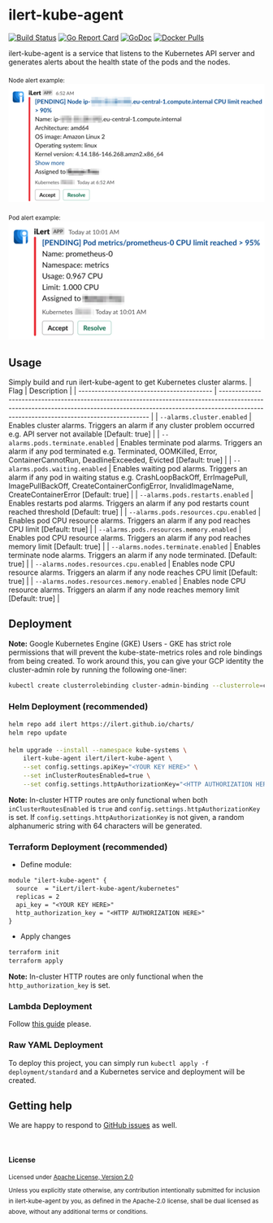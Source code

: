 # ilert-kube-agent

[![Build Status](https://github.com/iLert/ilert-kube-agent/workflows/docker-release/badge.svg)](https://github.com/iLert/ilert-kube-agent/actions)
[![Go Report Card](https://goreportcard.com/badge/github.com/iLert/ilert-kube-agent)](https://goreportcard.com/report/github.com/iLert/ilert-kube-agent) [![GoDoc](https://godoc.org/github.com/iLert/ilert-kube-agent?status.svg)](https://godoc.org/github.com/iLert/ilert-kube-agent)
[![Docker Pulls](https://img.shields.io/docker/pulls/ilert/ilert-kube-agent.svg?maxAge=604800)](https://hub.docker.com/r/ilert/ilert-kube-agent)

ilert-kube-agent is a service that listens to the Kubernetes API
server and generates alerts about the health state of the pods and the nodes.

<sub>Node alert example:</sup>
![Node alert example](img/slack_node_cpu_alert.png)

<sub>Pod alert example:</sup>
![Pod alert example](img/slack_pod_cpu_alert.png)

## Usage

Simply build and run ilert-kube-agent to get Kubernetes cluster alarms.
| Flag | Description |
| ----------------------------------------- | -------------------------------------------------------------------------------------------------------------------------------------------------------------------------------------------------------------------- |
| `--alarms.cluster.enabled` | Enables cluster alarms. Triggers an alarm if any cluster problem occurred e.g. API server not available [Default: true] |
| `--alarms.pods.terminate.enabled` | Enables terminate pod alarms. Triggers an alarm if any pod terminated e.g. Terminated, OOMKilled, Error, ContainerCannotRun, DeadlineExceeded, Evicted [Default: true] |
| `--alarms.pods.waiting.enabled` | Enables waiting pod alarms. Triggers an alarm if any pod in waiting status e.g. CrashLoopBackOff, ErrImagePull, ImagePullBackOff, CreateContainerConfigError, InvalidImageName, CreateContainerError [Default: true] |
| `--alarms.pods.restarts.enabled` | Enables restarts pod alarms. Triggers an alarm if any pod restarts count reached threshold [Default: true] |
| `--alarms.pods.resources.cpu.enabled` | Enables pod CPU resource alarms. Triggers an alarm if any pod reaches CPU limit [Default: true] |
| `--alarms.pods.resources.memory.enabled` | Enables pod CPU resource alarms. Triggers an alarm if any pod reaches memory limit [Default: true] |
| `--alarms.nodes.terminate.enabled` | Enables terminate node alarms. Triggers an alarm if any node terminated. [Default: true] |
| `--alarms.nodes.resources.cpu.enabled` | Enables node CPU resource alarms. Triggers an alarm if any node reaches CPU limit [Default: true] |
| `--alarms.nodes.resources.memory.enabled` | Enables node CPU resource alarms. Triggers an alarm if any node reaches memory limit [Default: true] |

## Deployment

**Note:** Google Kubernetes Engine (GKE) Users - GKE has strict role permissions that will prevent the kube-state-metrics roles and role bindings from being created. To work around this, you can give your GCP identity the cluster-admin role by running the following one-liner:

```sh
kubectl create clusterrolebinding cluster-admin-binding --clusterrole=cluster-admin --user=$(gcloud info --format='value(config.account)')
```

### Helm Deployment (recommended)

```sh
helm repo add ilert https://ilert.github.io/charts/
helm repo update

helm upgrade --install --namespace kube-systems \
    ilert-kube-agent ilert/ilert-kube-agent \
    --set config.settings.apiKey="<YOUR KEY HERE>" \
    --set inClusterRoutesEnabled=true \
    --set config.settings.httpAuthorizationKey="<HTTP AUTHORIZATION HERE>"
```

**Note:** In-cluster HTTP routes are only functional when both `inClusterRoutesEnabled` is `true` and `config.settings.httpAuthorizationKey` is set. If `config.settings.httpAuthorizationKey` is not given, a random alphanumeric string with 64 characters will be generated.

### Terraform Deployment (recommended)

- Define module:

```hcl
module "ilert-kube-agent" {
  source  = "iLert/ilert-kube-agent/kubernetes"
  replicas = 2
  api_key = "<YOUR KEY HERE>"
  http_authorization_key = "<HTTP AUTHORIZATION HERE>"
}
```

- Apply changes

```sh
terraform init
terraform apply
```

**Note:** In-cluster HTTP routes are only functional when the `http_authorization_key` is set.


### Lambda Deployment

Follow [this guide](deployment/lambda/README.md) please.

### Raw YAML Deployment

To deploy this project, you can simply run `kubectl apply -f deployment/standard` and a
Kubernetes service and deployment will be created.

## Getting help

We are happy to respond to [GitHub issues][issues] as well.

[issues]: https://github.com/iLert/ilert-kube-agent/issues/new

<br>

#### License

<sup>
Licensed under <a href="LICENSE">Apache License, Version
2.0</a>
</sup>

<br>

<sub>
Unless you explicitly state otherwise, any contribution intentionally submitted for inclusion in ilert-kube-agent by you, as defined in the Apache-2.0 license, shall be dual licensed as above, without any additional terms or conditions.
</sub>
